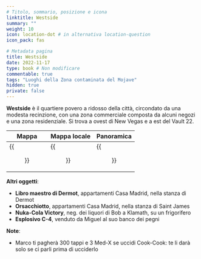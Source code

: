 ```yaml
---
# Titolo, sommario, posizione e icona
linktitle: Westside
summary: ""
weight: 10
icon: location-dot # in alternativa location-question
icon_pack: fas

# Metadata pagina
title: Westside
date: 2022-11-17
type: book # Non modificare
commentable: true
tags: "Luoghi della Zona contaminata del Mojave"
hidden: true
private: false
---
```


<div class="fnv">

**Westside** è il quartiere povero a ridosso della città, circondato da una modesta recinzione, con una zona commerciale composta da alcuni negozi e una zona residenziale. Si trova a ovest di New Vegas e a est del Vault 22.

| Mappa | Mappa locale    | Panoramica | 
| ----- | --- | ---------- |
|  {{<figure src="fnv/Miguels_Pawn_Shop_loc.webp">}}     | {{<figure src="fnv/Westside_map.webp">}}    | {{<figure src="fnv/Westside.webp">}}           |


**Altri oggetti**:
- **Libro maestro di Dermot**, appartamenti Casa Madrid, nella stanza di Dermot
- **Orsacchiotto**, appartamenti Casa Madrid, nella stanza di Saint James
- **Nuka-Cola Victory**, neg. dei liquori di Bob a Klamath, su un frigorifero
- **Esplosivo C-4**, venduto da Miguel al suo banco dei pegni

**Note**:
- Marco ti pagherà 300 tappi e 3 Med-X se uccidi Cook-Cook: te li darà solo se ci parli prima di ucciderlo

</div>

